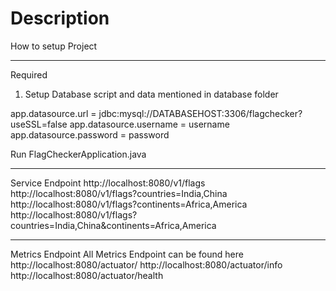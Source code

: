 # Description

How to setup Project
************************************************************************************************************************

Required
1) Setup Database script and data mentioned in database folder

  app.datasource.url = jdbc:mysql://DATABASEHOST:3306/flagchecker?useSSL=false
  app.datasource.username = username
  app.datasource.password = password

Run FlagCheckerApplication.java

************************************************************************************************************************
Service Endpoint
http://localhost:8080/v1/flags
http://localhost:8080/v1/flags?countries=India,China
http://localhost:8080/v1/flags?continents=Africa,America
http://localhost:8080/v1/flags?countries=India,China&continents=Africa,America


************************************************************************************************************************
Metrics Endpoint
All Metrics Endpoint can be found here
http://localhost:8080/actuator/
http://localhost:8080/actuator/info
http://localhost:8080/actuator/health
